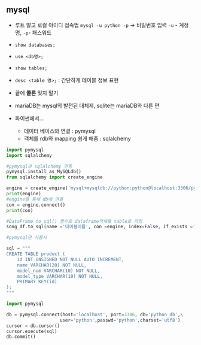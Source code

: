 ## mysql

- 루트 말고 로컬 아이디 접속법 `mysql -u python -p` -> 비밀번호 입력 `-u` - 계정명, `-p`- 패스워드
- `show databases;`
- `use <db명>;`
- `show tables;`
- `desc <table 명>;` : 간단하게 테이블 정보 표현
- 끝에 **콜론** 잊지 말기



- mariaDB는 mysql의 발전된 대체제, sqlite는 mariaDB와 다른 편



- 파이썬에서...
  - 데이터 베이스와 연결 : pymysql
  - 객체를 rdb와 mapping 쉽게 해줌 : sqlalchemy



```python
import pymysql
import sqlalchemy

#pymysql과 sqlalchemy 연동
pymysql.install_as_MySQLdb()
from sqlalchemy import create_engine

engine = create_engine('mysql+mysqldb://python:python@localhost:3306/python_db', encoding='utf-8')
print(engine)
#engine을 통해 db에 연결
con = engine.connect()
print(con)

#DataFrame to_sql() 함수로 dataframe객체를 table로 저장
song_df.to_sql(name ='테이블이름', con =engine, index=False, if_exists ='replace')
```



```python
#pymysql만 사용시

sql = """
CREATE TABLE product (
    id INT UNSIGNED NOT NULL AUTO_INCREMENT,
    name VARCHAR(20) NOT NULL,
    model_num VARCHAR(10) NOT NULL,
    model_type VARCHAR(10) NOT NULL,
    PRIMARY KEY(id)
);
"""

import pymysql

db = pymysql.connect(host='localhost', port=3306, db='python_db',\
                    user='python',passwd='python',charset='utf8')
cursor = db.cursor()
cursor.execute(sql)
db.commit()
```

